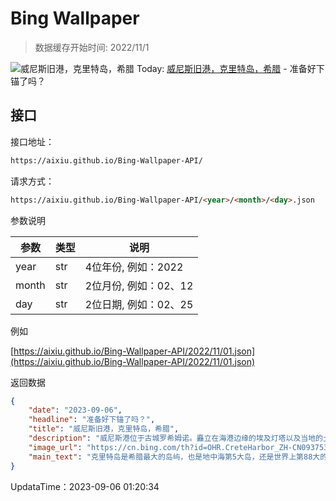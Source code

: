 # Bing Wallpaper

> 数据缓存开始时间: 2022/11/1

![威尼斯旧港，克里特岛，希腊](https://cn.bing.com/th?id=OHR.CreteHarbor_ZH-CN0937533372_1920x1080.webp)
Today: [威尼斯旧港，克里特岛，希腊](https://cn.bing.com/th?id=OHR.CreteHarbor_ZH-CN0937533372_1920x1080.webp) - 准备好下锚了吗？

## 接口

接口地址：

```html
https://aixiu.github.io/Bing-Wallpaper-API/
```

请求方式：

```html
https://aixiu.github.io/Bing-Wallpaper-API/<year>/<month>/<day>.json
```

参数说明

| 参数 | 类型 | 说明 |
| - | - | - |
| year | str | 4位年份, 例如：2022 |
| month | str | 2位月份, 例如：02、12 |
| day | str | 2位日期, 例如：02、25 |

例如

[https://aixiu.github.io/Bing-Wallpaper-API/2022/11/01.json](https://aixiu.github.io/Bing-Wallpaper-API/2022/11/01.json)

返回数据

```json
{
    "date": "2023-09-06",
    "headline": "准备好下锚了吗？",
    "title": "威尼斯旧港，克里特岛，希腊",
    "description": "威尼斯港位于古城罗希姆诺。矗立在海港边缘的埃及灯塔以及当地的土耳其风格建筑，是历史上不同民族在这里留下的印记。这个港口于14世纪由威尼斯人建成，曾经在很长的一段时间里都是一个繁忙的商业中心。游客还可以造访始建于16世纪的罗希姆诺城堡，在城堡上俯瞰罗希姆诺的城市全景。",
    "image_url": "https://cn.bing.com/th?id=OHR.CreteHarbor_ZH-CN0937533372_1920x1080.webp",
    "main_text": "克里特岛是希腊最大的岛屿，也是地中海第5大岛，还是世界上第88大的岛屿。"
}
```

UpdataTime：2023-09-06 01:20:34
